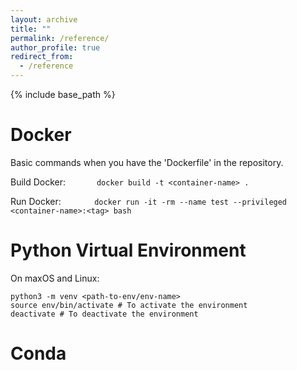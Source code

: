 ```yaml
---
layout: archive
title: ""
permalink: /reference/
author_profile: true
redirect_from:
  - /reference
---
```


{% include base_path %}

Docker
======
Basic commands when you have the 'Dockerfile' in the repository.

Build Docker: $\;\;\;\;\;\;\;\;\;\;\;\;$ `docker build -t <container-name> .`

Run Docker: $\;\;\;\;\;\;\;\;\;\;\;\;\;$ `docker run -it -rm --name test --privileged <container-name>:<tag> bash`

Python Virtual Environment
======
On maxOS and Linux:

```
python3 -m venv <path-to-env/env-name>
source env/bin/activate # To activate the environment
deactivate # To deactivate the environment
```

Conda
======


